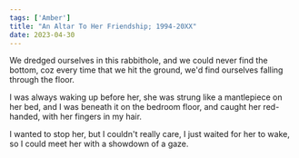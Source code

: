 ```yaml
---
tags: ['Amber']
title: "An Altar To Her Friendship; 1994-20XX"
date: 2023-04-30
---
```


We dredged ourselves in this rabbithole,
and we could never find the bottom,
coz every time that we hit the ground,
we'd find ourselves falling through the floor.

I was always waking up before her,
she was strung like a mantlepiece on her bed,
and I was beneath it on the bedroom floor,
and caught her red-handed, with her fingers in my hair.

I wanted to stop her, but I couldn't really care,
I just waited for her to wake,
so I could meet her with a showdown of a gaze.
